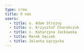 ```yaml
---
type: crew
title: O nas
users:
  - title: o. Adam Strojny
  - title: o. Krzysztof Charańczuk
  - title: s. Katarzyna Jackowska
  - title: Marek Sęczek
  - title: Jolanta Łęczycka
---
```

